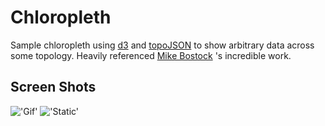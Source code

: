 Chloropleth
===

Sample chloropleth using [d3](http://d3js.org/) and [topoJSON](https://github.com/mbostock/topojson) 
to show arbitrary data across some topology.  Heavily referenced [Mike Bostock](https://github.com/mbostock)
's incredible work.

Screen Shots
---
!['Gif'](http://cdn.makeagif.com/media/10-23-2013/1HiNcv.gif)
!['Static'](http://i.imgur.com/DxCySNW.png)
